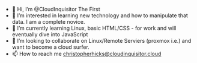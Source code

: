 - 👋 Hi, I’m @CloudInquisitor The First
- 👀 I’m interested in learning new technology and how to manipulate that data.  I am a complete novice.
- 🌱 I’m currently learning Linux, basic HTML/CSS - for work and will eventually dive into JavaScript
- 💞️ I’m looking to collaborate on Linux/Remote Serviers (proxmox i.e.) and want to become a cloud surfer.
- 📫 How to reach me christopherhicks@cloudinquisitor.cloud

<!---
CloudInquisitor-TheFirst/CloudInquisitor-TheFirst is a ✨ special ✨ repository because its `README.md` (this file) appears on your GitHub profile.
You can click the Preview link to take a look at your changes.
--->

